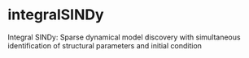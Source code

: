 # integralSINDy
Integral SINDy: Sparse dynamical model discovery with simultaneous identification of structural parameters and initial condition
